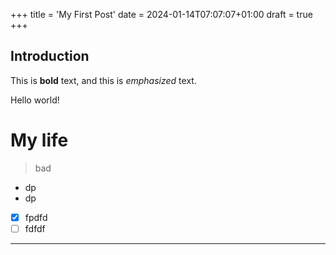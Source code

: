 +++
title = 'My First Post'
date = 2024-01-14T07:07:07+01:00
draft = true
+++

## Introduction

This is **bold** text, and this is *emphasized* text.

Hello world!

# My life

> bad 

- dp
- dp

- [x] fpdfd
- [ ] fdfdf

---


